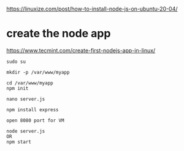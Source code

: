 https://linuxize.com/post/how-to-install-node-js-on-ubuntu-20-04/

# create the node app

https://www.tecmint.com/create-first-nodejs-app-in-linux/
  
    sudo su

    mkdir -p /var/www/myapp

    cd /var/www/myapp
    npm init

    nano server.js
    
    npm install express
    
    open 8080 port for VM
    
    node server.js
    OR
    npm start
    
